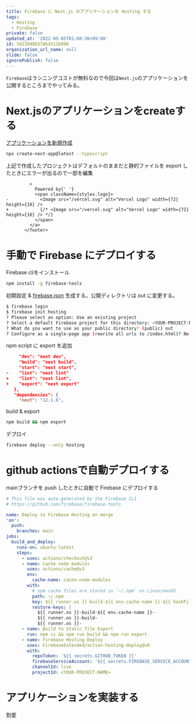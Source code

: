 ```yaml
---
title: Firebase に Next.js のアプリケーションを Hosting する
tags:
  - Hosting
  - Firebase
private: false
updated_at: '2022-05-05T01:08:36+09:00'
id: 5d22048b578bd311b996
organization_url_name: null
slide: false
ignorePublish: false
---
```

`Firebase`はランニングコストが無料なので今回は`Next.js`のアプリケーションを公開するところまでやってみる。

# Next.jsのアプリケーションをcreateする

[アプリケーションを新規作成](https://nextjs.org/docs)

```bash
npx create-next-app@latest --typescript
```

上記で作成したプロジェクトはデフォルトのままだと静的ファイルを export したときにエラーが出るので一部を編集

```diff:pages/index.tsx
         >
           Powered by{' '}
           <span className={styles.logo}>
-            <Image src="/vercel.svg" alt="Vercel Logo" width={72} height={16} />
+            {/* <Image src="/vercel.svg" alt="Vercel Logo" width={72} height={16} /> */}
           </span>
         </a>
       </footer>
```

# 手動で Firebase にデプロイする

Firebase cliをインストール

```bash
npm install -g firebase-tools
```

初期設定 & [firebase.json](https://firebase.google.com/docs/hosting/full-config) 生成する。公開ディレクトリは out に変更する。


```bash
$ firebase login
$ firebase init hosting
? Please select an option: Use an existing project
? Select a default Firebase project for this directory: <YOUR-PROJECT-NAME>
? What do you want to use as your public directory? (public) out
? Configure as a single-page app (rewrite all urls to /index.html)? No
```

npm script に export を追加

```diff:package.json
     "dev": "next dev",
     "build": "next build",
     "start": "next start",
-    "lint": "next lint"
+    "lint": "next lint",
+    "export": "next export"
   },
   "dependencies": {
     "next": "12.1.6",
```

build & export

```bash
npm build && npm export
```

デプロイ

```bash
firebase deploy --only hosting
```

# github actionsで自動デプロイする

mainブランチを push したときに自動で Firebase にデプロイする

```yaml:.github/workflow/firebase-hosting-merge.yml
# This file was auto-generated by the Firebase CLI
# https://github.com/firebase/firebase-tools

name: Deploy to Firebase Hosting on merge
'on':
  push:
    branches: main
jobs:
  build_and_deploy:
    runs-on: ubuntu-latest
    steps:
      - uses: actions/checkout@v3
      - name: Cache node modules
        uses: actions/cache@v3
        env:
          cache-name: cache-node-modules
        with:
          # npm cache files are stored in `~/.npm` on Linux/macOS
          path: ~/.npm
          key: ${{ runner.os }}-build-${{ env.cache-name }}-${{ hashFiles('**/package-lock.json') }}
          restore-keys: |
            ${{ runner.os }}-build-${{ env.cache-name }}-
            ${{ runner.os }}-build-
            ${{ runner.os }}-
      - name: Build to Static file Export
        run: npm ci && npm run build && npm run export
      - name: Firebase Hosting Deploy
        uses: FirebaseExtended/action-hosting-deploy@v0
        with:
          repoToken: '${{ secrets.GITHUB_TOKEN }}'
          firebaseServiceAccount: '${{ secrets.FIREBASE_SERVICE_ACCOUNT_<YOUR-PROJECT-NAME> }}'
          channelId: live
          projectId: <YOUR-PROJECT-NAME>
```

# アプリケーションを実装する
割愛

